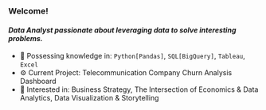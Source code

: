 ### Welcome!

#### *Data Analyst passionate about leveraging data to solve interesting problems.*

- 🧠 Possessing knowledge in: `Python[Pandas]`, `SQL[BigQuery]`, `Tableau`, `Excel`
- ⚙️ Current Project: Telecommunication Company Churn Analysis Dashboard
- 💬 Interested in: Business Strategy, The Intersection of Economics & Data Analytics, Data Visualization & Storytelling
